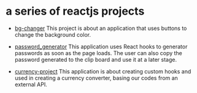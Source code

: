 # a series of reactjs projects

- [bg-changer](./bg-changer) This project is about an application that uses buttons to change the background color.

- [password_generator](./password_generator) This application uses React hooks to generator passwords as soon as the page loads. The user can also copy the password generated to the clip board and use it at a later stage.

- [currency-project](./currency-project) This application is about creating custom hooks and used in creating a currency converter, basing our codes from an external API.
